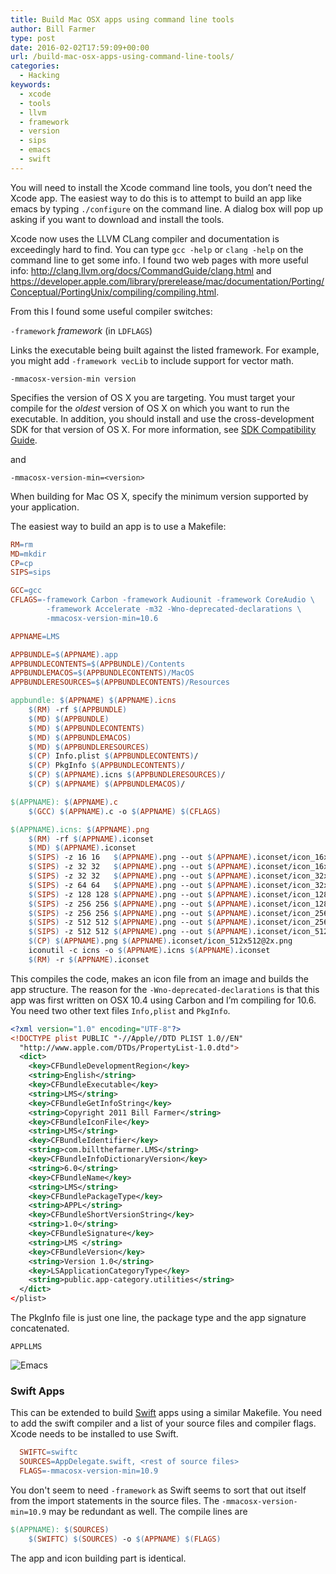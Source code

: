 ```yaml
---
title: Build Mac OSX apps using command line tools
author: Bill Farmer
type: post
date: 2016-02-02T17:59:09+00:00
url: /build-mac-osx-apps-using-command-line-tools/
categories:
  - Hacking
keywords:
  - xcode
  - tools
  - llvm
  - framework
  - version
  - sips
  - emacs
  - swift
---
```


You will need to install the Xcode command line tools, you don&rsquo;t need the Xcode app. The easiest way to do this is to attempt to build an app like emacs by typing `./configure` on the command line. A dialog box will pop up asking if you want to download and install the tools.

Xcode now uses the LLVM CLang compiler and documentation is exceedingly hard to find. You can type `gcc -help` or `clang -help` on the command line to get some info. I found two web pages with more useful info: http://clang.llvm.org/docs/CommandGuide/clang.html and https://developer.apple.com/library/prerelease/mac/documentation/Porting/Conceptual/PortingUnix/compiling/compiling.html.

From this I found some useful compiler switches:

`-framework` _framework_ (in `LDFLAGS`)

Links the executable being built against the listed framework. For example, you might add `-framework vecLib` to include support for vector math.

`-mmacosx-version-min version`

Specifies the version of OS X you are targeting. You must target your compile for the _oldest_ version of OS X on which you want to run the executable. In addition, you should install and use the cross-development SDK for that version of OS X. For more information, see [SDK Compatibility Guide][1].

and

`-mmacosx-version-min=<version>`

When building for Mac OS X, specify the minimum version supported by your application.

The easiest way to build an app is to use a Makefile:

```makefile
RM=rm
MD=mkdir
CP=cp
SIPS=sips

GCC=gcc
CFLAGS=-framework Carbon -framework Audiounit -framework CoreAudio \
		-framework Accelerate -m32 -Wno-deprecated-declarations \
		-mmacosx-version-min=10.6

APPNAME=LMS

APPBUNDLE=$(APPNAME).app
APPBUNDLECONTENTS=$(APPBUNDLE)/Contents
APPBUNDLEMACOS=$(APPBUNDLECONTENTS)/MacOS
APPBUNDLERESOURCES=$(APPBUNDLECONTENTS)/Resources

appbundle: $(APPNAME) $(APPNAME).icns
	$(RM) -rf $(APPBUNDLE)
	$(MD) $(APPBUNDLE)
	$(MD) $(APPBUNDLECONTENTS)
	$(MD) $(APPBUNDLEMACOS)
	$(MD) $(APPBUNDLERESOURCES)
	$(CP) Info.plist $(APPBUNDLECONTENTS)/
	$(CP) PkgInfo $(APPBUNDLECONTENTS)/
	$(CP) $(APPNAME).icns $(APPBUNDLERESOURCES)/
	$(CP) $(APPNAME) $(APPBUNDLEMACOS)/

$(APPNAME): $(APPNAME).c
	$(GCC) $(APPNAME).c -o $(APPNAME) $(CFLAGS)

$(APPNAME).icns: $(APPNAME).png
	$(RM) -rf $(APPNAME).iconset
	$(MD) $(APPNAME).iconset
	$(SIPS) -z 16 16   $(APPNAME).png --out $(APPNAME).iconset/icon_16x16.png
	$(SIPS) -z 32 32   $(APPNAME).png --out $(APPNAME).iconset/icon_16x16@2x.png
	$(SIPS) -z 32 32   $(APPNAME).png --out $(APPNAME).iconset/icon_32x32.png
	$(SIPS) -z 64 64   $(APPNAME).png --out $(APPNAME).iconset/icon_32x32@2x.png
	$(SIPS) -z 128 128 $(APPNAME).png --out $(APPNAME).iconset/icon_128x128.png
	$(SIPS) -z 256 256 $(APPNAME).png --out $(APPNAME).iconset/icon_128x128@2x.png
	$(SIPS) -z 256 256 $(APPNAME).png --out $(APPNAME).iconset/icon_256x256.png
	$(SIPS) -z 512 512 $(APPNAME).png --out $(APPNAME).iconset/icon_256x256@2x.png
	$(SIPS) -z 512 512 $(APPNAME).png --out $(APPNAME).iconset/icon_512x512.png
	$(CP) $(APPNAME).png $(APPNAME).iconset/icon_512x512@2x.png
	iconutil -c icns -o $(APPNAME).icns $(APPNAME).iconset
	$(RM) -r $(APPNAME).iconset

```

This compiles the code, makes an icon file from an image and builds the app structure. The reason for the `-Wno-deprecated-declarations` is that this app was first written on OSX 10.4 using Carbon and I&rsquo;m compiling for 10.6. You need two other text files `Info,plist` and `PkgInfo`.

```xml
<?xml version="1.0" encoding="UTF-8"?>
<!DOCTYPE plist PUBLIC "-//Apple//DTD PLIST 1.0//EN"
  "http://www.apple.com/DTDs/PropertyList-1.0.dtd">
  <dict>
    <key>CFBundleDevelopmentRegion</key>
    <string>English</string>
    <key>CFBundleExecutable</key>
    <string>LMS</string>
    <key>CFBundleGetInfoString</key>
    <string>Copyright 2011 Bill Farmer</string>
    <key>CFBundleIconFile</key>
    <string>LMS</string>
    <key>CFBundleIdentifier</key>
    <string>com.billthefarmer.LMS</string>
    <key>CFBundleInfoDictionaryVersion</key>
    <string>6.0</string>
    <key>CFBundleName</key>
    <string>LMS</string>
    <key>CFBundlePackageType</key>
    <string>APPL</string>
    <key>CFBundleShortVersionString</key>
    <string>1.0</string>
    <key>CFBundleSignature</key>
    <string>LMS </string>
    <key>CFBundleVersion</key>
    <string>Version 1.0</string>
    <key>LSApplicationCategoryType</key>
    <string>public.app-category.utilities</string>
  </dict>
</plist>

```

The PkgInfo file is just one line, the package type and the app signature concatenated.

`APPLLMS`

![Emacs][2]

### Swift Apps

This can be extended to build [Swift][3] apps using a similar
Makefile. You need to add the swift compiler and a list of your source
files and compiler flags. Xcode needs to be installed to use Swift.

```makefile
  SWIFTC=swiftc
  SOURCES=AppDelegate.swift, <rest of source files>
  FLAGS=-mmacosx-version-min=10.9
```

You don't seem to need `-framework` as Swift seems to sort that out
itself from the import statements in the source files. The
`-mmacosx-version-min=10.9` may be redundant as well. The compile
lines are

```makefile
$(APPNAME): $(SOURCES)
	$(SWIFTC) $(SOURCES) -o $(APPNAME) $(FLAGS)
```

The app and icon building part is identical.

 [1]: href="https://developer.apple.com/library/prerelease/mac/documentation/DeveloperTools/Conceptual/cross_development/Introduction/Introduction.html#//apple_ref/doc/uid/10000163i
 [2]: images/2016/02/Emacs.png
 [3]: https://www.apple.com/uk/swift
